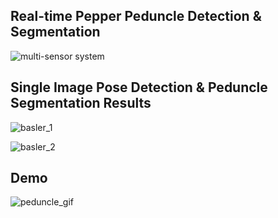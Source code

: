 ## Real-time Pepper Peduncle Detection & Segmentation

![multi-sensor system](https://github.com/user-attachments/assets/8f9fce95-7c58-4c3b-9f88-ab64a3192059)

## Single Image Pose Detection & Peduncle Segmentation Results

![basler_1](https://github.com/user-attachments/assets/d5e3c321-a545-43e2-a8d5-110d9e277c9a)

![basler_2](https://github.com/user-attachments/assets/df3aef58-0d3a-41c8-b9b0-d14e35ba0702)


## Demo

![peduncle_gif](https://github.com/user-attachments/assets/79d08d38-2888-4ea2-bb02-1661fc45b9e4)
